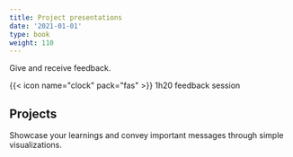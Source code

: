 ```yaml
---
title: Project presentations
date: '2021-01-01'
type: book
weight: 110
---
```


Give and receive feedback.

<!--more-->

{{< icon name="clock" pack="fas" >}} 1h20 feedback session 

## Projects

Showcase your learnings and convey important messages through simple visualizations.